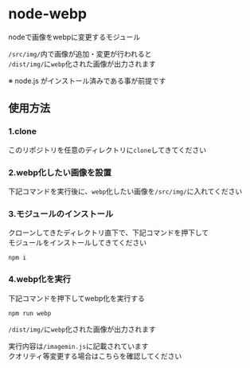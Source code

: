 # node-webp

nodeで画像をwebpに変更するモジュール

`/src/img/`内で画像が追加・変更が行われると  
`/dist/img/`に`webp`化された画像が出力されます

※ node.js がインストール済みである事が前提です

## 使用方法

### 1.clone
このリポジトリを任意のディレクトリに`clone`してきてください

### 2.webp化したい画像を設置
下記コマンドを実行後に、`webp`化したい画像を`/src/img/`に入れてください

### 3.モジュールのインストール
クローンしてきたディレクトリ直下で、下記コマンドを押下して  
モジュールをインストールしてきてください

```bash=
npm i
```

### 4.webp化を実行
下記コマンドを押下してwebp化を実行する

```bash=
npm run webp
```

`/dist/img/`に`webp`化された画像が出力されます

実行内容は`/imagemin.js`に記載されています  
クオリティ等変更する場合はこちらを確認してください
